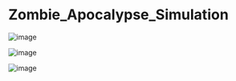 # Zombie_Apocalypse_Simulation




![image](https://user-images.githubusercontent.com/87228644/151028284-a927ff68-f333-4760-aac3-5557994a89cd.png)





![image](https://user-images.githubusercontent.com/87228644/151028394-731d87e5-263c-4465-b300-f878d3efd0fb.png)





![image](https://user-images.githubusercontent.com/87228644/151028452-6a49fdaa-8e1c-4510-b2a3-9737dc830f2d.png)
